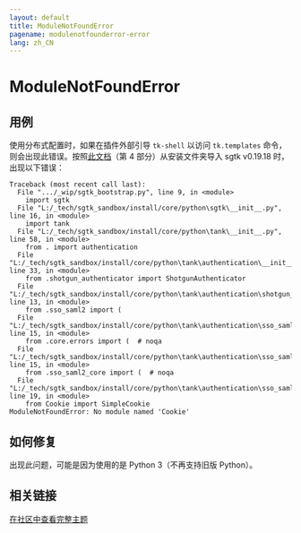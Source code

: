 ```yaml
---
layout: default
title: ModuleNotFoundError
pagename: modulenotfounderror-error
lang: zh_CN
---
```


# ModuleNotFoundError

## 用例

使用分布式配置时，如果在插件外部引导 `tk-shell` 以访问 `tk.templates` 命令，则会出现此错误。按照[此文档](https://developer.shotgridsoftware.com/zh_CN/3d8cc69a/#part-2-logging)（第 4 部分）从安装文件夹导入 sgtk v0.19.18 时，出现以下错误：

```
Traceback (most recent call last):
  File ".../_wip/sgtk_bootstrap.py", line 9, in <module>
    import sgtk
  File "L:/_tech/sgtk_sandbox/install/core/python\sgtk\__init__.py", line 16, in <module>
    import tank
  File "L:/_tech/sgtk_sandbox/install/core/python\tank\__init__.py", line 58, in <module>
    from . import authentication
  File "L:/_tech/sgtk_sandbox/install/core/python\tank\authentication\__init__.py", line 33, in <module>
    from .shotgun_authenticator import ShotgunAuthenticator
  File "L:/_tech/sgtk_sandbox/install/core/python\tank\authentication\shotgun_authenticator.py", line 13, in <module>
    from .sso_saml2 import (
  File "L:/_tech/sgtk_sandbox/install/core/python\tank\authentication\sso_saml2\__init__.py", line 15, in <module>
    from .core.errors import (  # noqa
  File "L:/_tech/sgtk_sandbox/install/core/python\tank\authentication\sso_saml2\core\__init__.py", line 15, in <module>
    from .sso_saml2_core import (  # noqa
  File "L:/_tech/sgtk_sandbox/install/core/python\tank\authentication\sso_saml2\core\sso_saml2_core.py", line 19, in <module>
    from Cookie import SimpleCookie
ModuleNotFoundError: No module named 'Cookie'
```

## 如何修复

出现此问题，可能是因为使用的是 Python 3（不再支持旧版 Python）。

## 相关链接

[在社区中查看完整主题](https://community.shotgridsoftware.com/t/bootstrap-sgtk-modulenotfounderror/11708)